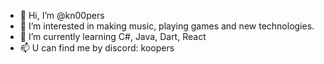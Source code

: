 - 👋 Hi, I’m @kn00pers
- 👀 I’m interested in making music, playing games and new technologies.
- 🌱 I’m currently learning C#, Java, Dart, React
- 📫 U can find me by discord: koopers

